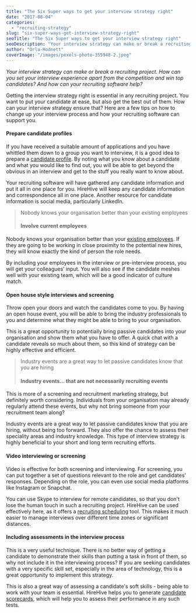 ```yaml
---
title: "The Six Super ways to get your interview strategy right"
date: "2017-08-04"
categories:
  - "recruiting-strategy"
slug: "six-super-ways-get-interview-strategy-right"
seoTitle: "The Six Super ways to get your interview strategy right"
seoDescription: "Your interview strategy can make or break a recruiting project. How can you set your interview experience apart from the competition and win top candidates?"
author: "Orla-Hodnett"
coverImage: "/images/pexels-photo-355948-2.jpeg"
---
```


_Your interview strategy can make or break a recruiting project. How can you set your interview experience apart from the competition and win top candidates? And how can your recruiting software help?_

Getting the interview strategy right is essential in any recruiting project. You want to put your candidate at ease, but also get the best out of them. How can your interview strategy ensure that? Here are a few tips on how to change up your interview process and how your recruiting software can support you.

#### **Prepare candidate profiles**

If you have received a suitable amount of applications and you have whittled them down to a group you want to interview, it is a good idea to prepare a [candidate profile](http://support.hirehive.io/managing-candidates/candidate-details-page-overview). By noting what you know about a candidate and what you would like to find out, you will be able to get beyond the obvious in an interview and get to the stuff you really want to know about.

Your recruiting software will have gathered any candidate information and put it all in one place for you. HireHive will keep any candidate information and correspondence all in one place. Another resource for candidate information is social media, particularly LinkedIn.

> Nobody knows your organisation better than your existing employees
>
> #### **Involve current employees**

Nobody knows your organisation better than your [existing employees](https://www.thebalance.com/use-your-team-for-recruiting-to-retain-employees-1918004). If they are going to be working in close proximity to the potential new hires, they will know exactly the kind of person the role needs.

By including your employees in the interview or pre-interview process, you will get your colleagues’ input. You will also see if the candidate meshes well with your existing team, which will be a good indicator of culture match.

#### **Open house style interviews and screening**

Throw open your doors and watch the candidates come to you. By having an open house event, you will be able to bring the industry professionals to you and determine what they might be able to bring to your organisation.

This is a great opportunity to potentially bring passive candidates into your organisation and show them what you have to offer. A quick chat with a candidate reveals so much about them, so this kind of strategy can be highly effective and efficient.

> Industry events are a great way to let passive candidates know that you are hiring
>
> #### **Industry events... that are not necessarily recruiting events**

This is more of a screening and recruitment marketing strategy, but definitely worth considering. Individuals from your organisation may already regularly attend these events, but why not bring someone from your recruitment team along?

Industry events are a great way to let passive candidates know that you are hiring, without being too forward. They also offer the chance to assess their speciality areas and industry knowledge. This type of interview strategy is highly beneficial to your short and long term recruiting efforts.

#### **Video interviewing or screening**

Video is effective for both screening and interviewing. For screening, you can put together a set of questions relevant to the role and get candidates' responses. Depending on the role, you can even use social media platforms like Instagram or Snapchat.

You can use Skype to interview for remote candidates, so that you don't lose the human touch in such a recruiting project. HireHive can be used effectively here, as it offers a [recruiting scheduling](https://hirehive.com/recruiting-features/interview-scheduling/) tool. This makes it much easier to manage interviews over different time zones or significant distances.

#### **Including assessments in the interview process**

This is a very useful technique. There is no better way of getting a candidate to demonstrate their skills than putting a task in front of them, so why not include it in the interviewing process? If you are seeking candidates with a very specific skill set, especially in the area of technology, this is a great opportunity to implement this strategy.

This is also a great way of assessing a candidate's soft skills - being able to work with your team is essential. HireHive helps you to generate [candidate scorecards](http://support.hirehive.io/managing-candidates/candidate-feedback), which will help you to assess their performance in any such tests.
